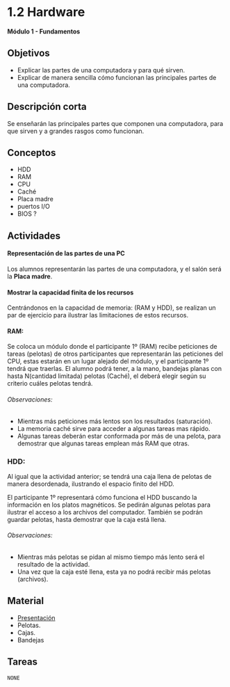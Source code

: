 # 1.2 Hardware

**Módulo 1 - Fundamentos**

## Objetivos

- Explicar las partes de una computadora y para qué sirven.
- Explicar de manera sencilla cómo funcionan las principales partes de una computadora.

## Descripción corta

Se enseñarán las principales partes que componen una computadora, para que sirven y a
grandes rasgos como funcionan.

## Conceptos

- HDD
- RAM
- CPU
- Caché
- Placa madre
- puertos I/O
- BIOS ?

## Actividades

#### Representación de las partes de una PC

Los alumnos representarán las partes de una computadora, y el salón será la **Placa madre**.

#### Mostrar la capacidad finita de los recursos

Centrándonos en la capacidad de memoria: (RAM y HDD), se realizan un par de ejercicio para ilustrar las limitaciones de estos recursos.


#### RAM:
Se coloca un módulo donde el participante 1º (RAM) recibe peticiones de tareas (pelotas) de otros participantes que representarán las peticiones del CPU, estas estarán en un lugar alejado del módulo, y el participante 1º tendrá que traerlas.
El alumno podrá tener, a la mano, bandejas planas con  hasta N(cantidad limitada)  pelotas (Caché), el deberá elegir según su criterio cuáles pelotas tendrá.
###### Observaciones:
* Mientras más peticiones más lentos son los resultados (saturación).
* La memoria caché sirve para acceder a algunas tareas mas rápido. 
* Algunas tareas deberán estar conformada por más de una pelota, para demostrar que algunas tareas emplean más RAM que otras.
 
### HDD:
Al igual que la actividad anterior; se tendrá una caja llena de pelotas de manera desordenada, ilustrando el espacio finito del HDD. 

El participante 1º representará cómo funciona el HDD buscando la información en los platos magnéticos.
Se pedirán algunas pelotas para ilustrar el acceso a los archivos del computador.
También se podrán guardar pelotas, hasta demostrar que la caja está llena.

###### Observaciones:
* Mientras más pelotas se pidan al mismo tiempo más lento será el resultado de la actividad.
* Una vez que la caja esté llena, esta ya no podrá recibir más pelotas (archivos).






## Material
* [Presentación](https://docs.google.com/presentation/d/1P5uVLogtP64aIEjp0XsE85laWADmGaTNhOoV4qOs3dk/edit#slide=id.p7)
* Pelotas.
* Cajas.
* Bandejas

## Tareas

`NONE`
